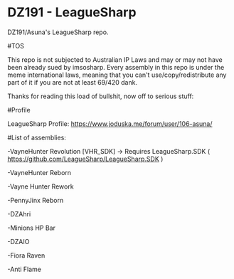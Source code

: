 DZ191 - LeagueSharp
===========

DZ191/Asuna's LeagueSharp repo. 

#TOS

This repo is not subjected to Australian IP Laws and may or may not have been already sued by imsosharp. Every assembly in this repo is under the meme international laws, meaning that you can't use/copy/redistribute any part of it if you are not at least 69/420 dank.


Thanks for reading this load of bullshit, now off to serious stuff:

#Profile

LeagueSharp Profile: https://www.joduska.me/forum/user/106-asuna/


#List of assemblies:

-VayneHunter Revolution [VHR_SDK] -> Requires LeagueSharp.SDK ( https://github.com/LeagueSharp/LeagueSharp.SDK )

-VayneHunter Reborn

-Vayne Hunter Rework

-PennyJinx Reborn

-DZAhri

-Minions HP Bar

-DZAIO

-Fiora Raven

-Anti Flame
